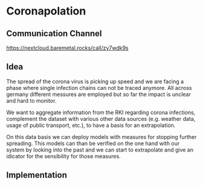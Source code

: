 # Coronapolation

## Communication Channel
https://nextcloud.baremetal.rocks/call/zy7wdk9s

## Idea
The spread of the corona virus is picking up speed and we are facing a phase where single infection chains can not be traced anymore. 
All across germany different messures are employed but so far the impact is unclear and hard to monitor. 

We want to aggregate information from the RKI regarding corona infections, complement the dataset with various other 
data sources (e.g. weather data, usage of public transport, etc.), to have a basis for an extrapolation. 

On this data basis we can deploy models with measures for stopping further spreading. This models can than be verified 
on the one hand with our system by looking into the past and we can start to extrapolate and give an idicator for the sensibility 
for those measures.

## Implementation
